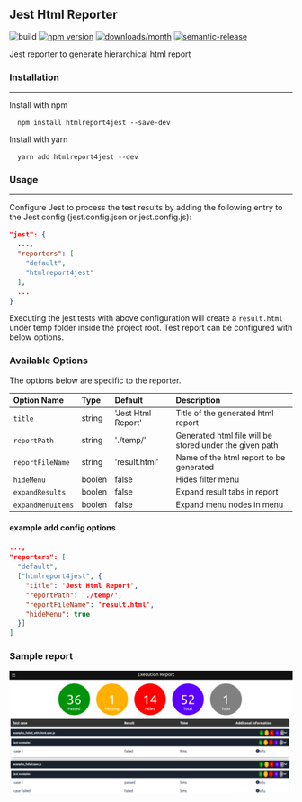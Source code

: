 ## Jest Html Reporter

![build](https://github.com/contactvinoth89/HTMLReport4Jest/workflows/build/badge.svg)
[![npm version](https://img.shields.io/npm/v/htmlreport4jest.svg?style=flat)](https://www.npmjs.com/package/htmlreport4jest 'View this project on npm')
[![downloads/month](https://img.shields.io/npm/dm/htmlreport4jest.svg?style=flat)](https://www.npmjs.com/package/htmlreport4jest 'View this project on npm')
[![semantic-release](https://img.shields.io/badge/%20%20%F0%9F%93%A6%F0%9F%9A%80-semantic--release-e10079.svg)](https://github.com/semantic-release/semantic-release)

Jest reporter to generate hierarchical html report

### Installation

---
Install with npm
```shell
  npm install htmlreport4jest --save-dev
```

Install with yarn
```shell
  yarn add htmlreport4jest --dev
```

### Usage

---

Configure Jest to process the test results by adding the following entry to the Jest config (jest.config.json or jest.config.js):

```json
"jest": {
  ...,
  "reporters": [
    "default",
    "htmlreport4jest"
  ],
  ...
}

```

Executing the jest tests with above configuration will create a `result.html` under temp folder inside the project root. Test report can be configured with below options.

### Available Options

The options below are specific to the reporter.

| Option Name   | Type    | Default                  | Description                                                                                                                                                                                                                                                                                          |
| :------------ | :------ | :----------------------- | :--------------------------------------------------------------------------------------------------------------------------------------------------------------------------------------------------------------------------------------------------------------------------------------------------- |
| `title`  | string  | 'Jest Html Report'                       | Title of the generated html report                                                                                                                                                                                                                                                                                |
| `reportPath`    | string  | './temp/' | Generated html file will be stored under the given path                                                                                                                                                                                                                                |
| `reportFileName`      | string | 'result.html'                    | Name of the html report to be generated     |
| `hideMenu`      | boolen | false                    | Hides filter menu                                                         
| `expandResults`      | boolen | false                    | Expand result tabs in report                                                         
| `expandMenuItems`      | boolen | false                    | Expand menu nodes in menu                           

#### example add config options

```json
...,
"reporters": [
  "default",
  ["htmlreport4jest", {
    "title": 'Jest Html Report',
    "reportPath": './temp/',
    "reportFileName": 'result.html',
    "hideMenu": true
  }]
]
```

### Sample report
![Sample report](artifacts/Report.png)

